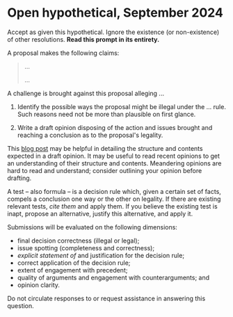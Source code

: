 Open hypothetical, September 2024
=================================

Accept as given this hypothetical. Ignore the existence (or non-existence) of other resolutions. **Read this prompt in its entirety.**

A proposal makes the following claims:

> ...
> 
> ...

A challenge is brought against this proposal alleging ...

1. Identify the possible ways the proposal might be illegal under the ... rule. Such reasons need not be more than plausible on first glance.

2. Write a draft opinion disposing of the action and issues brought and reaching a conclusion as to the proposal's legality.

This [blog post](https://imperiumanglorum.wordpress.com/2024/03/23/writing-gensec-opinions/) may be helpful in detailing the structure and contents expected in a draft opinion. It may be useful to read recent opinions to get an understanding of their structure and contents. Meandering opinions are hard to read and understand; consider outlining your opinion before drafting.

A test – also formula – is a decision rule which, given a certain set of facts, compels a conclusion one way or the other on legality. If there are existing relevant tests, _cite them_ and apply them. If you believe the existing test is inapt, propose an alternative, justify this alternative, and apply it.

Submissions will be evaluated on the following dimensions: 
* final decision correctness (illegal or legal);
* issue spotting (completeness and correctness);
* _explicit statement of_ and justification for the decision rule;
* correct application of the decision rule;
* extent of engagement with precedent;
* quality of arguments and engagement with counterarguments; and
* opinion clarity.

Do not circulate responses to or request assistance in answering this question.
